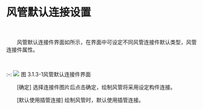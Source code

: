 

# 风管默认连接设置
<br/>

&emsp;&emsp;风管默认连接件界面如所示，在界面中可设定不同风管连接件默认类型，风管连接件属性。

<br/>

:-: ![](images/28.png)
图 3.1.3-1风管默认连接件界面
<br/>

&emsp;&emsp;[确定] 选择连接件图片后点击确定，绘制风管将采用设定构件连接。

&emsp;&emsp;[默认使用插管连接] 绘制风管时，默认使用插管连接。